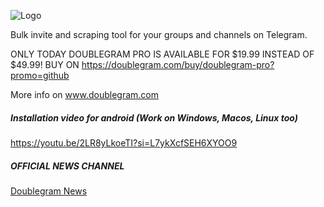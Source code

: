 ![Logo](https://www.doublegram.com/img/dblgrm-bulk-invite.png)

Bulk invite and scraping tool for your groups and channels on Telegram.

ONLY TODAY DOUBLEGRAM PRO IS AVAILABLE FOR $19.99 INSTEAD OF $49.99! BUY ON 
https://doublegram.com/buy/doublegram-pro?promo=github

More info on www.doublegram.com

##### Installation video for android (Work on Windows, Macos, Linux too)
https://youtu.be/2LR8yLkoeTI?si=L7ykXcfSEH6XYOO9

##### OFFICIAL NEWS CHANNEL
[Doublegram News](https://t.me/doublegram_news)
